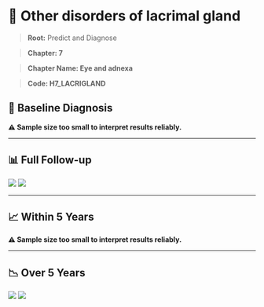 # 🧬 Other disorders of lacrimal gland
    
> **Root:** Predict and Diagnose

> **Chapter: 7**

> **Chapter Name: Eye and adnexa**

> **Code: H7_LACRIGLAND**

## 🧪 Baseline Diagnosis

**⚠️ Sample size too small to interpret results reliably.**

---

## 📊 Full Follow-up

<img src="/Predict/Figures/ALL/IMP/H7_LACRIGLAND.png" />

<CsvTableIMP src="/Predict_Data/ALL/IMP/IMP_H7_LACRIGLAND.csv" label="🔍 View full results" />

<img src="/Predict/Figures/ALL/ROC/H7_LACRIGLAND.png" />

<CsvTableROC src="/Predict_Data/ALL/EVA/H7_LACRIGLAND.csv" label="🔍 View full results" />

---

## 📈 Within 5 Years

**⚠️ Sample size too small to interpret results reliably.**

---

## 📉 Over 5 Years

<img src="/Predict/Figures/OverFYears/IMP/H7_LACRIGLAND.png" />

<CsvTableIMP src="/Predict_Data/OverFYears/IMP/IMP_H7_LACRIGLAND.csv" label="🔍 View full results" />

<img src="/Predict/Figures/OverFYears/ROC/H7_LACRIGLAND.png" />

<CsvTableROC src="/Predict_Data/OverFYears/EVA/H7_LACRIGLAND.csv" label="🔍 View full results" />
